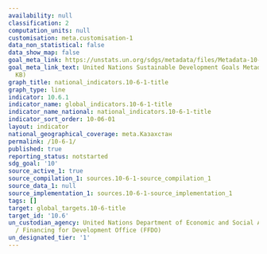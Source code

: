 ```yaml
---
availability: null
classification: 2
computation_units: null
customisation: meta.customisation-1
data_non_statistical: false
data_show_map: false
goal_meta_link: https://unstats.un.org/sdgs/metadata/files/Metadata-10-06-01.pdf
goal_meta_link_text: United Nations Sustainable Development Goals Metadata (PDF 201
  KB)
graph_title: national_indicators.10-6-1-title
graph_type: line
indicator: 10.6.1
indicator_name: global_indicators.10-6-1-title
indicator_name_national: national_indicators.10-6-1-title
indicator_sort_order: 10-06-01
layout: indicator
national_geographical_coverage: meta.Казахстан
permalink: /10-6-1/
published: true
reporting_status: notstarted
sdg_goal: '10'
source_active_1: true
source_compilation_1: sources.10-6-1-source_compilation_1
source_data_1: null
source_implementation_1: sources.10-6-1-source_implementation_1
tags: []
target: global_targets.10-6-title
target_id: '10.6'
un_custodian_agency: United Nations Department of Economic and Social Affairs (DESA)
  / Financing for Development Office (FFDO)
un_designated_tier: '1'
---
```

